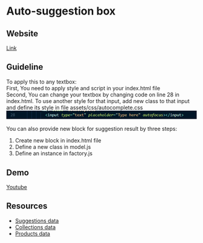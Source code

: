 # Auto-suggestion box

## Website

[Link]()

## Guideline

To apply this to any textbox:\
First, You need to apply style and script in your index.html file\
Second, You can change your textbox by changing code on line 28 in index.html. To use another style for that input, add new class to that input and define its style in file assets/css/autocomplete.css
![image](./assets/img/img1.PNG)

You can also provide new block for suggestion result by three steps:

1. Create new block in index.html file
2. Define a new class in model.js
3. Define an instance in factory.js

## Demo

[Youtube](https://youtu.be/Ytyhdc37uqc)

## Resources

- [Suggestions data](http://www.json-generator.com/api/json/get/bZCGtZOqDC?indent=2)
- [Collections data](http://www.json-generator.com/api/json/get/bTwjXsUGGa?indent=2)
- [Products data](http://www.json-generator.com/api/json/get/bULaCnUWGa?indent=2)
